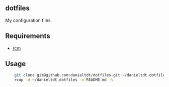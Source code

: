 dotfiles
--------

My configuration files.

## Requirements

  * [rcm](https://github.com/thoughtbot/rcm)

## Usage

```sh
    git clone git@github.com:danieltdt/dotfiles.git ~/danieltdt.dotfiles
    rcup -d ~/danieltdt.dotfiles -x README.md -v
```
